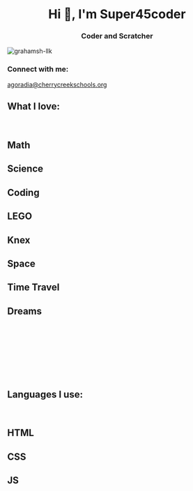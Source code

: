 <h1 align="center">Hi 👋, I'm Super45coder</h1>
<h3 align="center">Coder and Scratcher</h3>

<p align="left"> <img src="https://komarev.com/ghpvc/?username=Super45coder&label=Profile%20views&color=0e75b6&style=flat" alt="grahamsh-llk" /> </p>

<h3 align="left">Connect with me:</h3>
<a href="mailto:agoradia@cherrycreekschools.org" target="blank">agoradia@cherrycreekschools.org</a>
<br>

<h2>What I love:</h2>
<br>
<h2>Math</h2>
<h2>Science</h2>
<h2>Coding</h2>
<h2>LEGO</h2>
<h2>Knex</h2>
<h2>Space</h2>
<h2>Time Travel</h2>
<h2>Dreams</h2>
<br>
<br>
<br>
<br>
<br>
<br>
<br>
<h2>Languages I use:</h2>
<br>
<h2>HTML</h2>
<h2>CSS</h2>
<h2>JS</h2>


